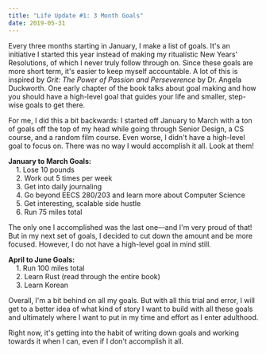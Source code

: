 ```yaml
---
title: "Life Update #1: 3 Month Goals"
date: 2019-05-31
---
```

Every three months starting in January, I make a list of goals. It's an initiative I started this year instead of making my ritualistic New Years' Resolutions, of which I never truly follow through on. Since these goals are more short term, it's easier to keep myself accountable. A lot of this is inspired by *Grit: The Power of Passion and Perseverence* by Dr. Angela Duckworth. One early chapter of the book talks about goal making and how you should have a high-level goal that guides your life and smaller, step-wise goals to get there. 

For me, I did this a bit backwards: I started off January to March with a ton of goals off the top of my head while going through Senior Design, a CS course, and a random film course. Even worse, I didn't have a high-level goal to focus on. There was no way I would accomplish it all. Look at them!

**January to March Goals:**  
&nbsp;&nbsp;&nbsp;&nbsp;1\. Lose 10 pounds  
&nbsp;&nbsp;&nbsp;&nbsp;2\. Work out 5 times per week  
&nbsp;&nbsp;&nbsp;&nbsp;3\. Get into daily journaling  
&nbsp;&nbsp;&nbsp;&nbsp;4\. Go beyond EECS 280/203 and learn more about Computer Science  
&nbsp;&nbsp;&nbsp;&nbsp;5\. Get interesting, scalable side hustle  
&nbsp;&nbsp;&nbsp;&nbsp;6\. Run 75 miles total

The only one I accomplished was the last one—and I'm very proud of that! But in my next set of goals, I decided to cut down the amount and be more focused. However, I do not have a high-level goal in mind still. 

**April to June Goals:**  
&nbsp;&nbsp;&nbsp;&nbsp;1\. Run 100 miles total  
&nbsp;&nbsp;&nbsp;&nbsp;2\. Learn Rust (read through the entire book)  
&nbsp;&nbsp;&nbsp;&nbsp;3\. Learn Korean

Overall, I'm a bit behind on all my goals. But with all this trial and error, I will get to a better idea of what kind of story I want to build with all these goals and ultimately where I want to put in my time and effort as I enter adulthood. 

Right now, it's getting into the habit of writing down goals and working towards it when I can, even if I don't accomplish it all. 